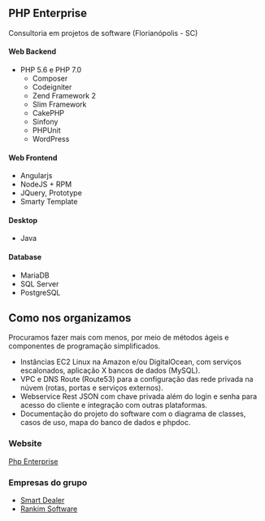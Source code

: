 PHP Enterprise 
-----
Consultoria em projetos de software (Florianópolis - SC)

#### Web Backend
- PHP 5.6 e PHP 7.0
  - Composer
  - Codeigniter
  - Zend Framework 2
  - Slim Framework
  - CakePHP
  - Sinfony
  - PHPUnit
  - WordPress

#### Web Frontend
- Angularjs
- NodeJS + RPM
- JQuery, Prototype
- Smarty Template

#### Desktop
- Java
  
#### Database
- MariaDB
- SQL Server
- PostgreSQL
  
Como nos organizamos
----------------

Procuramos fazer mais com menos, por meio de métodos ágeis e componentes de programação simplificados.

* Instâncias EC2 Linux na Amazon e/ou DigitalOcean, com serviços escalonados, aplicação X bancos de dados (MySQL).
* VPC e DNS Route (Route53) para a configuração das rede privada na núvem (rotas, portas e serviços externos).
* Webservice Rest JSON com chave privada além do login e senha para acesso do cliente e integração com outras plataformas.
* Documentação do projeto do software com o diagrama de classes, casos de uso, mapa do banco de dados e phpdoc.

### Website

[Php Enterprise](http://phpenterprise.com)

### Empresas do grupo

* [Smart Dealer](http://smartdealership.com.br) 
* [Rankim Software](http://rankim.com.br)
